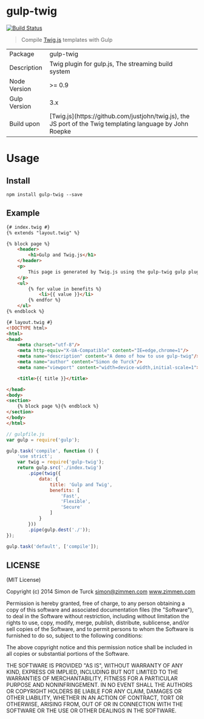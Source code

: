 # gulp-twig
[![Build Status](https://travis-ci.org/zimmen/gulp-twig.png?branch=master)](https://travis-ci.org/zimmen/gulp-twig)

> Compile [Twig.js](https://github.com/justjohn/twig.js) templates with Gulp

<table>
<tr> 
<td>Package</td><td>gulp-twig</td>
</tr>
<tr>
<td>Description</td>
<td>Twig plugin for gulp.js, The streaming build system</td>
</tr>
<tr>
<td>Node Version</td>
<td>>= 0.9</td>
</tr>
<tr>
<td>Gulp Version</td>
<td>3.x</td>
</tr>
<td>Build upon</td>
<td>[Twig.js](https://github.com/justjohn/twig.js), the JS port of the Twig templating language by John Roepke</td>
</table>

# Usage

## Install

```
npm install gulp-twig --save
```
## Example

```html
{# index.twig #}
{% extends "layout.twig" %}

{% block page %}
    <header>
        <h1>Gulp and Twig.js</h1>
    </header>
    <p>
        This page is generated by Twig.js using the gulp-twig gulp plugin.
    </p>
    <ul>
        {% for value in benefits %}
            <li>{{ value }}</li>
        {% endfor %}
    </ul>
{% endblock %}
```

```html
{# layout.twig #}
<!DOCTYPE html>
<html>
<head>
    <meta charset="utf-8"/>
    <meta http-equiv="X-UA-Compatible" content="IE=edge,chrome=1"/>
    <meta name="description" content="A demo of how to use gulp-twig"/>
    <meta name="author" content="Simon de Turck"/>
    <meta name="viewport" content="width=device-width,initial-scale=1">

    <title>{{ title }}</title>

</head>
<body>
<section>
    {% block page %}{% endblock %}
</section>
</body>
</html>
```

```javascript
// gulpfile.js
var gulp = require('gulp');

gulp.task('compile', function () {
    'use strict';
    var twig = require('gulp-twig');
    return gulp.src('./index.twig')
        .pipe(twig({
            data: {
                title: 'Gulp and Twig',
                benefits: [
                    'Fast',
                    'Flexible',
                    'Secure'
                ]
            }
        }))
        .pipe(gulp.dest('./'));
});

gulp.task('default', ['compile']);
```

## LICENSE

(MIT License)

Copyright (c) 2014 Simon de Turck <simon@zimmen.com> www.zimmen.com

Permission is hereby granted, free of charge, to any person obtaining
a copy of this software and associated documentation files (the
"Software"), to deal in the Software without restriction, including
without limitation the rights to use, copy, modify, merge, publish,
distribute, sublicense, and/or sell copies of the Software, and to
permit persons to whom the Software is furnished to do so, subject to
the following conditions:

The above copyright notice and this permission notice shall be
included in all copies or substantial portions of the Software.

THE SOFTWARE IS PROVIDED "AS IS", WITHOUT WARRANTY OF ANY KIND,
EXPRESS OR IMPLIED, INCLUDING BUT NOT LIMITED TO THE WARRANTIES OF
MERCHANTABILITY, FITNESS FOR A PARTICULAR PURPOSE AND
NONINFRINGEMENT. IN NO EVENT SHALL THE AUTHORS OR COPYRIGHT HOLDERS BE
LIABLE FOR ANY CLAIM, DAMAGES OR OTHER LIABILITY, WHETHER IN AN ACTION
OF CONTRACT, TORT OR OTHERWISE, ARISING FROM, OUT OF OR IN CONNECTION
WITH THE SOFTWARE OR THE USE OR OTHER DEALINGS IN THE SOFTWARE.

